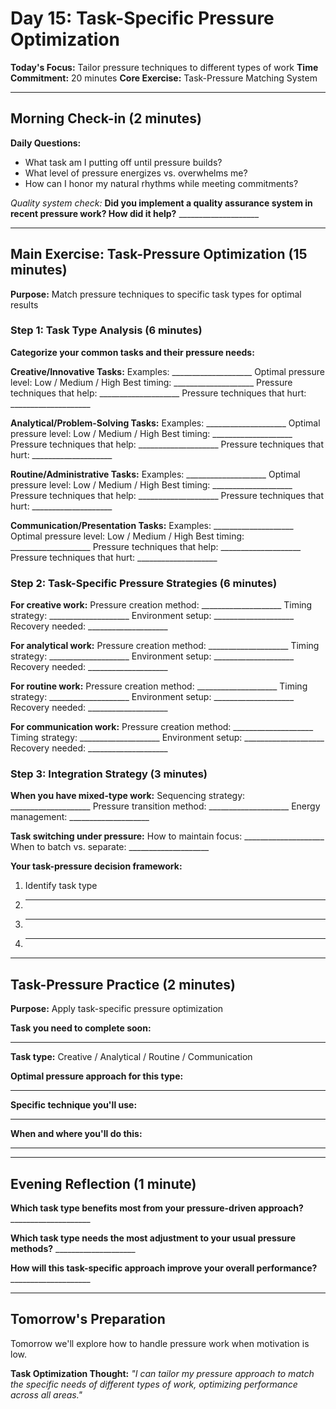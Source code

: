 # Day 15: Task-Specific Pressure Optimization

**Today's Focus:** Tailor pressure techniques to different types of work
**Time Commitment:** 20 minutes
**Core Exercise:** Task-Pressure Matching System

---

## Morning Check-in (2 minutes)

**Daily Questions:**
- What task am I putting off until pressure builds?
- What level of pressure energizes vs. overwhelms me?
- How can I honor my natural rhythms while meeting commitments?

*Quality system check:*
**Did you implement a quality assurance system in recent pressure work? How did it help?** ____________________

---

## Main Exercise: Task-Pressure Optimization (15 minutes)

**Purpose:** Match pressure techniques to specific task types for optimal results

### Step 1: Task Type Analysis (6 minutes)

**Categorize your common tasks and their pressure needs:**

**Creative/Innovative Tasks:**
Examples: ____________________
Optimal pressure level: Low / Medium / High
Best timing: ____________________
Pressure techniques that help: ____________________
Pressure techniques that hurt: ____________________

**Analytical/Problem-Solving Tasks:**
Examples: ____________________
Optimal pressure level: Low / Medium / High
Best timing: ____________________
Pressure techniques that help: ____________________
Pressure techniques that hurt: ____________________

**Routine/Administrative Tasks:**
Examples: ____________________
Optimal pressure level: Low / Medium / High
Best timing: ____________________
Pressure techniques that help: ____________________
Pressure techniques that hurt: ____________________

**Communication/Presentation Tasks:**
Examples: ____________________
Optimal pressure level: Low / Medium / High
Best timing: ____________________
Pressure techniques that help: ____________________
Pressure techniques that hurt: ____________________

### Step 2: Task-Specific Pressure Strategies (6 minutes)

**For creative work:**
Pressure creation method: ____________________
Timing strategy: ____________________
Environment setup: ____________________
Recovery needed: ____________________

**For analytical work:**
Pressure creation method: ____________________
Timing strategy: ____________________
Environment setup: ____________________
Recovery needed: ____________________

**For routine work:**
Pressure creation method: ____________________
Timing strategy: ____________________
Environment setup: ____________________
Recovery needed: ____________________

**For communication work:**
Pressure creation method: ____________________
Timing strategy: ____________________
Environment setup: ____________________
Recovery needed: ____________________

### Step 3: Integration Strategy (3 minutes)

**When you have mixed-type work:**
Sequencing strategy: ____________________
Pressure transition method: ____________________
Energy management: ____________________

**Task switching under pressure:**
How to maintain focus: ____________________
When to batch vs. separate: ____________________

**Your task-pressure decision framework:**
1. Identify task type
2. ____________________
3. ____________________
4. ____________________

---

## Task-Pressure Practice (2 minutes)

**Purpose:** Apply task-specific pressure optimization

**Task you need to complete soon:**
____________________

**Task type:** Creative / Analytical / Routine / Communication

**Optimal pressure approach for this type:**
____________________

**Specific technique you'll use:**
____________________

**When and where you'll do this:**
____________________

---

## Evening Reflection (1 minute)

**Which task type benefits most from your pressure-driven approach?** ____________________

**Which task type needs the most adjustment to your usual pressure methods?** ____________________

**How will this task-specific approach improve your overall performance?** ____________________

---

## Tomorrow's Preparation
Tomorrow we'll explore how to handle pressure work when motivation is low.

**Task Optimization Thought:**
*"I can tailor my pressure approach to match the specific needs of different types of work, optimizing performance across all areas."*